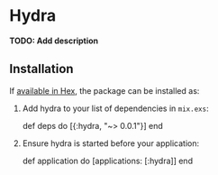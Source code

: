 # Hydra

**TODO: Add description**

## Installation

If [available in Hex](https://hex.pm/docs/publish), the package can be installed as:

  1. Add hydra to your list of dependencies in `mix.exs`:

        def deps do
          [{:hydra, "~> 0.0.1"}]
        end

  2. Ensure hydra is started before your application:

        def application do
          [applications: [:hydra]]
        end
